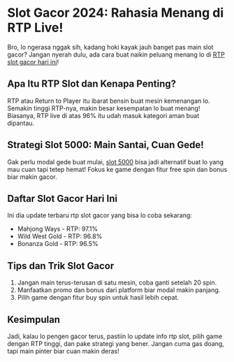 <div class="container">
        <h1>Slot Gacor 2024: Rahasia Menang di RTP Live!</h1>
        <p>Bro, lo ngerasa nggak sih, kadang hoki kayak jauh banget pas main <span class="highlight">slot gacor</span>? Jangan nyerah dulu, ada cara buat naikin peluang menang lo di <span class="highlight"><a href="https://indianislamicmanuscript.com">RTP slot gacor hari ini</a></span>!</p>
        <h2>Apa Itu RTP Slot dan Kenapa Penting?</h2>
        <p>RTP atau <span class="highlight">Return to Player</span> itu ibarat bensin buat mesin kemenangan lo. Semakin tinggi RTP-nya, makin besar kesempatan lo buat menang! Biasanya, <span class="highlight">RTP live</span> di atas 96% itu udah masuk kategori aman buat dipantau.</p>
        <h2>Strategi Slot 5000: Main Santai, Cuan Gede!</h2>
        <p>Gak perlu modal gede buat mulai, <span class="highlight"><a href="https://indianislamicmanuscript.com">slot 5000</a></span> bisa jadi alternatif buat lo yang mau cuan tapi tetep hemat! Fokus ke game dengan fitur free spin dan bonus biar makin gacor.</p>
        <h2>Daftar Slot Gacor Hari Ini</h2>
        <p>Ini dia update terbaru <span class="highlight">rtp slot gacor</span> yang bisa lo coba sekarang:</p>
        <ul>
            <li>Mahjong Ways - RTP: 97.1%</li>
            <li>Wild West Gold - RTP: 96.8%</li>
            <li>Bonanza Gold - RTP: 96.5%</li>
        </ul>
        <h2>Tips dan Trik Slot Gacor</h2>
        <ol>
            <li>Jangan main terus-terusan di satu mesin, coba ganti setelah 20 spin.</li>
            <li>Manfaatkan promo dan bonus dari platform biar modal makin panjang.</li>
            <li>Pilih game dengan fitur buy spin untuk hasil lebih cepat.</li>
        </ol>
        <h2>Kesimpulan</h2>
        <p>Jadi, kalau lo pengen gacor terus, pastiin lo update info <span class="highlight">rtp slot</span>, pilih game dengan RTP tinggi, dan pake strategi yang bener. Jangan cuma gas doang, tapi main pinter biar cuan makin deras!</p>
    </div>
</body>
</html>

